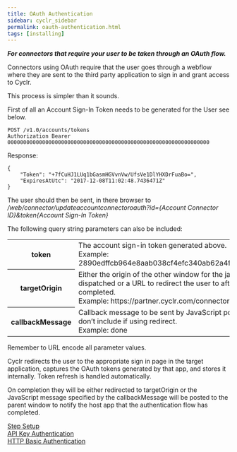 ```yaml
---
title: OAuth Authentication
sidebar: cyclr_sidebar
permalink: oauth-authentication.html
tags: [installing]
---
```


**_For connectors that require your user to be taken through an OAuth flow._**

Connectors using OAuth require that the user goes through a webflow where they are sent to the third party application to sign in and grant access to Cyclr.

This process is simpler than it sounds.

First of all an Account Sign-In Token needs to be generated for the User see below.

    POST /v1.0/accounts/tokens
    Authorization Bearer 0000000000000000000000000000000000000000000000000000000000000000

Response:

    {
        "Token": "+7fCuHJ1LUq1bGasmHGVvnVw/UfsVe1DlYHXDrFuaBo=",
        "ExpiresAtUtc": "2017-12-08T11:02:48.7436471Z"
    }

The user should then be sent, in there browser to _/web/connector/updateaccountconnectoroauth?id={Account Connector ID}&token{Account Sign-In Token}_

The following query string parameters can also be included:

<table>
    <tr>
        <th>token</th>
        <td>The account sign-in token generated above. <br/>Example: 2890edffcb964e8aab038cf4efc340ab62a4f604bd5a41369654086f5bd25519</td>
    </tr>
    <tr>
        <th>targetOrigin</th>
        <td>Either the origin of the other window for the javascript callback event to be dispatched or a URL to redirect the user to after the OAuth authentication is completed.<br/>Example: https://partner.cyclr.com/connectors</td>
    </tr>
    <tr>
        <th>callbackMessage</th>
        <td>Callback message to be sent by JavaScript postMessage to the parent window, don’t include if using redirect.<br/>Example: done</td>
    </tr>
</table>

Remember to URL encode all parameter values.

Cyclr redirects the user to the appropriate sign in page in the target application, captures the OAuth tokens generated by that app, and stores it internally. Token refresh is handled automatically.

On completion they will be either redirected to targetOrigin or the JavaScript message specified by the callbackMessage will be posted to the parent window to notify the host app that the authentication flow has completed.

[Step Setup](./step-set-up)  
[API Key Authentication](./api-key-authentication)  
[HTTP Basic Authentication](./basic-authentication)